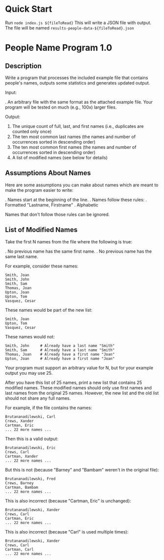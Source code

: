 Quick Start
=======================

Run `node index.js ${fileToRead}`
This will write a JSON file with output. The file will be named `results-people-data-${fileToRead}.json`

People Name Program 1.0
=======================

Description
-----------

Write a program that processes the included example file that contains
people's names, outputs some statistics and generates updated output.

Input:

 . An arbitrary file with the same format as the attached example file. Your
   program will be tested on much (e.g., 100x) larger files.


Output:

  1. The unique count of full, last, and first names (i.e., duplicates are
     counted only once)
  2. The ten most common last names (the names and number of occurrences
     sorted in descending order)
  3. The ten most common first names (the names and number of occurrences
     sorted in descending order)
  4. A list of modified names (see below for details)


Assumptions About Names
-----------------------

Here are some assumptions you can make about names which are meant to
make the program easier to write:

. Names start at the beginning of the line.
. Names follow these rules:
  . Formatted "Lastname, Firstname"
  . Alphabetic

Names that don't follow those rules can be ignored.



List of Modified Names
--------------------------

Take the first N names from the file where the following is true:

  . No previous name has the same first name.
  . No previous name has the same last name.

  For example, consider these names:

    Smith, Joan
    Smith, John
    Smith, Sam
    Thomas, Joan
    Upton, Joan
    Upton, Tom
    Vasquez, Cesar

  These names would be part of the new list:

    Smith, Joan
    Upton, Tom
    Vasquez, Cesar

  These names would not:

    Smith, John     # Already have a last name "Smith"
    Smith, Sam      # Already have a last name "Smith"
    Thomas, Joan    # Already have a first name "Joan"
    Upton, Joan     # Already have a first name "Joan"

Your program must support an arbitrary value for N, but for your example output
you may use 25.

After you have this list of 25 names, print a new list that contains 25
modified names.  These modified names should only use first names and last
names from the original 25 names.  However, the new list and the old list should
not share any full names.

  For example, if the file contains the names:

    Brutananadilewski, Carl
    Crews, Xander
    Cartman, Eric
    ... 22 more names ...

  Then this is a valid output:

    Brutananadilewski, Eric
    Crews, Carl
    Cartman, Xander
    ... 22 more names ...

  But this is not (because "Barney" and "Bambam" weren't in the original file):

    Brutananadilewski, Fred
    Crews, Barney
    Cartman, Bambam
    ... 22 more names ...

  This is also incorrect (because "Cartman, Eric" is unchanged):

    Brutananadilewski, Xander
    Crews, Carl
    Cartman, Eric
    ... 22 more names ...

  This is also incorrect (because "Carl" is used multiple times):

    Brutananadilewski, Xander
    Crews, Carl
    Cartman, Carl
    ... 22 more names ...


